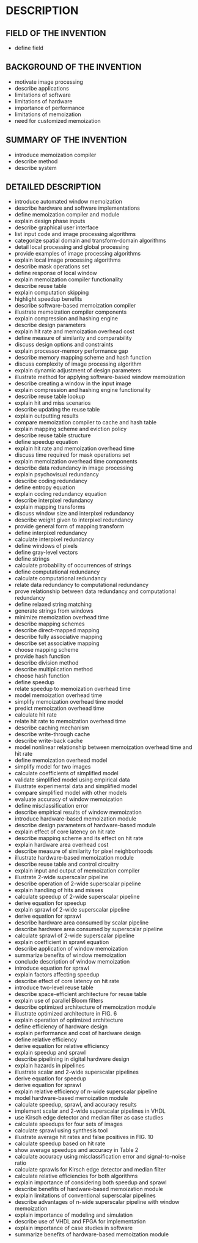 # DESCRIPTION

## FIELD OF THE INVENTION

- define field

## BACKGROUND OF THE INVENTION

- motivate image processing
- describe applications
- limitations of software
- limitations of hardware
- importance of performance
- limitations of memoization
- need for customized memoization

## SUMMARY OF THE INVENTION

- introduce memoization compiler
- describe method
- describe system

## DETAILED DESCRIPTION

- introduce automated window memoization
- describe hardware and software implementations
- define memoization compiler and module
- explain design phase inputs
- describe graphical user interface
- list input code and image processing algorithms
- categorize spatial domain and transform-domain algorithms
- detail local processing and global processing
- provide examples of image processing algorithms
- explain local image processing algorithms
- describe mask operations set
- define response of local window
- explain memoization compiler functionality
- describe reuse table
- explain computation skipping
- highlight speedup benefits
- describe software-based memoization compiler
- illustrate memoization compiler components
- explain compression and hashing engine
- describe design parameters
- explain hit rate and memoization overhead cost
- define measure of similarity and comparability
- discuss design options and constraints
- explain processor-memory performance gap
- describe memory mapping scheme and hash function
- discuss complexity of image processing algorithm
- explain dynamic adjustment of design parameters
- illustrate method for applying software-based window memoization
- describe creating a window in the input image
- explain compression and hashing engine functionality
- describe reuse table lookup
- explain hit and miss scenarios
- describe updating the reuse table
- explain outputting results
- compare memoization compiler to cache and hash table
- explain mapping scheme and eviction policy
- describe reuse table structure
- define speedup equation
- explain hit rate and memoization overhead time
- discuss time required for mask operations set
- explain memoization overhead time components
- describe data redundancy in image processing
- explain psychovisual redundancy
- describe coding redundancy
- define entropy equation
- explain coding redundancy equation
- describe interpixel redundancy
- explain mapping transforms
- discuss window size and interpixel redundancy
- describe weight given to interpixel redundancy
- provide general form of mapping transform
- define interpixel redundancy
- calculate interpixel redundancy
- define windows of pixels
- define gray-level vectors
- define strings
- calculate probability of occurrences of strings
- define computational redundancy
- calculate computational redundancy
- relate data redundancy to computational redundancy
- prove relationship between data redundancy and computational redundancy
- define relaxed string matching
- generate strings from windows
- minimize memoization overhead time
- describe mapping schemes
- describe direct-mapped mapping
- describe fully associative mapping
- describe set associative mapping
- choose mapping scheme
- provide hash function
- describe division method
- describe multiplication method
- choose hash function
- define speedup
- relate speedup to memoization overhead time
- model memoization overhead time
- simplify memoization overhead time model
- predict memoization overhead time
- calculate hit rate
- relate hit rate to memoization overhead time
- describe caching mechanism
- describe write-through cache
- describe write-back cache
- model nonlinear relationship between memoization overhead time and hit rate
- define memoization overhead model
- simplify model for two images
- calculate coefficients of simplified model
- validate simplified model using empirical data
- illustrate experimental data and simplified model
- compare simplified model with other models
- evaluate accuracy of window memoization
- define misclassification error
- describe empirical results of window memoization
- introduce hardware-based memoization module
- describe design parameters of hardware-based module
- explain effect of core latency on hit rate
- describe mapping scheme and its effect on hit rate
- explain hardware area overhead cost
- describe measure of similarity for pixel neighborhoods
- illustrate hardware-based memoization module
- describe reuse table and control circuitry
- explain input and output of memoization compiler
- illustrate 2-wide superscalar pipeline
- describe operation of 2-wide superscalar pipeline
- explain handling of hits and misses
- calculate speedup of 2-wide superscalar pipeline
- derive equation for speedup
- explain sprawl of 2-wide superscalar pipeline
- derive equation for sprawl
- describe hardware area consumed by scalar pipeline
- describe hardware area consumed by superscalar pipeline
- calculate sprawl of 2-wide superscalar pipeline
- explain coefficient in sprawl equation
- describe application of window memoization
- summarize benefits of window memoization
- conclude description of window memoization
- introduce equation for sprawl
- explain factors affecting speedup
- describe effect of core latency on hit rate
- introduce two-level reuse table
- describe space-efficient architecture for reuse table
- explain use of parallel Bloom filters
- describe optimized architecture of memoization module
- illustrate optimized architecture in FIG. 6
- explain operation of optimized architecture
- define efficiency of hardware design
- explain performance and cost of hardware design
- define relative efficiency
- derive equation for relative efficiency
- explain speedup and sprawl
- describe pipelining in digital hardware design
- explain hazards in pipelines
- illustrate scalar and 2-wide superscalar pipelines
- derive equation for speedup
- derive equation for sprawl
- explain relative efficiency of n-wide superscalar pipeline
- model hardware-based memoization module
- calculate speedup, sprawl, and accuracy results
- implement scalar and 2-wide superscalar pipelines in VHDL
- use Kirsch edge detector and median filter as case studies
- calculate speedups for four sets of images
- calculate sprawl using synthesis tool
- illustrate average hit rates and false positives in FIG. 10
- calculate speedup based on hit rate
- show average speedups and accuracy in Table 2
- calculate accuracy using misclassification error and signal-to-noise ratio
- calculate sprawls for Kirsch edge detector and median filter
- calculate relative efficiencies for both algorithms
- explain importance of considering both speedup and sprawl
- describe benefits of hardware-based memoization module
- explain limitations of conventional superscalar pipelines
- describe advantages of n-wide superscalar pipeline with window memoization
- explain importance of modeling and simulation
- describe use of VHDL and FPGA for implementation
- explain importance of case studies in software
- summarize benefits of hardware-based memoization module

